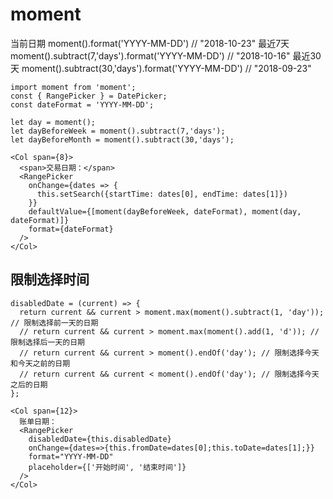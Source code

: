 # moment

当前日期 moment().format('YYYY-MM-DD') // "2018-10-23"
最近7天  moment().subtract(7,'days').format('YYYY-MM-DD')  // "2018-10-16"
最近30天 moment().subtract(30,'days').format('YYYY-MM-DD') // "2018-09-23"

```
import moment from 'moment';
const { RangePicker } = DatePicker;
const dateFormat = 'YYYY-MM-DD';

let day = moment();
let dayBeforeWeek = moment().subtract(7,'days');
let dayBeforeMonth = moment().subtract(30,'days');

<Col span={8}>
  <span>交易日期：</span>
  <RangePicker
    onChange={dates => {
      this.setSearch({startTime: dates[0], endTime: dates[1]})
    }}
    defaultValue={[moment(dayBeforeWeek, dateFormat), moment(day, dateFormat)]}
    format={dateFormat}
  />
</Col>
```

## 限制选择时间
```
disabledDate = (current) => {
  return current && current > moment.max(moment().subtract(1, 'day')); // 限制选择前一天的日期
  // return current && current > moment.max(moment().add(1, 'd')); // 限制选择后一天的日期
  // return current && current > moment().endOf('day'); // 限制选择今天和今天之前的日期
  // return current && current < moment().endOf('day'); // 限制选择今天之后的日期
};

<Col span={12}>
  账单日期：
  <RangePicker
    disabledDate={this.disabledDate}
    onChange={dates=>{this.fromDate=dates[0];this.toDate=dates[1];}}
    format="YYYY-MM-DD"
    placeholder={['开始时间', '结束时间']}
  />
</Col>
```
